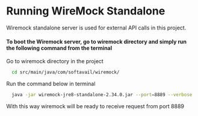 
# Running WireMock Standalone

Wiremock standalone server is used for external API calls in this project.

#### To boot the Wiremock server, go to wiremock directory and simply run the following command from the terminal


Go to wiremock directory in the project

```bash
  cd src/main/java/com/softavail/wiremock/
```

Run the command below in terminal

```bash
  java -jar wiremock-jre8-standalone-2.34.0.jar --port=8889 --verbose
```

With this way wiremock will be ready to receive request from port 8889

  
